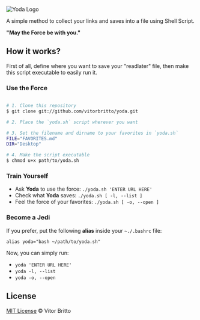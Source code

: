 ![Yoda Logo](src/logo.jpg "Yoda")

A simple method to collect your links and saves into a file using Shell Script.

**"May the Force be with you."**


## How it works?
First of all, define where you want to save your "readlater" file, then make this script executable to easily run it.

### Use the Force

```bash

# 1. Clone this repository
$ git clone git://github.com/vitorbritto/yoda.git

# 2. Place the `yoda.sh` script wherever you want

# 3. Set the filename and dirname to your favorites in `yoda.sh`
FILE="FAVORITES.md"
DIR="Desktop"

# 4. Make the script executable
$ chmod u+x path/to/yoda.sh

```

### Train Yourself

-  Ask **Yoda** to use the force: `./yoda.sh 'ENTER URL HERE'`
-  Check what **Yoda** saves: `./yoda.sh [ -l, --list ]`
-  Feel the force of your favorites: `./yoda.sh [ -o, --open ]`

### Become a Jedi

If you prefer, put the following **alias** inside your `~./.bashrc` file:

    alias yoda="bash ~/path/to/yoda.sh"

Now, you can simply run:

- `yoda 'ENTER URL HERE'`
- `yoda -l, --list`
- `yoda -o, --open`


## License

[MIT License](http://vitorbritto.mit-license.org/) © Vitor Britto
